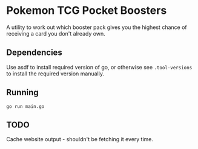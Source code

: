 # Pokemon TCG Pocket Boosters

A utility to work out which booster pack gives you the highest chance of receiving a card you don't already own.


## Dependencies

Use asdf to install required version of go, or otherwise see `.tool-versions` to install the required version manually.


## Running

```
go run main.go
```

## TODO

Cache website output - shouldn't be fetching it every time.